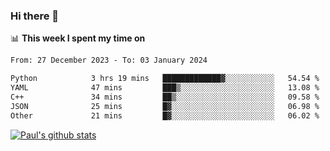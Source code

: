 ### Hi there 👋

📊 **This week I spent my time on**
<!--START_SECTION:waka-->

```txt
From: 27 December 2023 - To: 03 January 2024

Python            3 hrs 19 mins   █████████████▓░░░░░░░░░░░   54.54 %
YAML              47 mins         ███▒░░░░░░░░░░░░░░░░░░░░░   13.08 %
C++               34 mins         ██▒░░░░░░░░░░░░░░░░░░░░░░   09.58 %
JSON              25 mins         █▓░░░░░░░░░░░░░░░░░░░░░░░   06.98 %
Other             21 mins         █▓░░░░░░░░░░░░░░░░░░░░░░░   06.02 %
```

<!--END_SECTION:waka-->


[![Paul's github stats](https://github-readme-stats.vercel.app/api?username=mickeyouyou&theme=dracula&show_icons=true)](https://github.com/anuraghazra/github-readme-stats)

